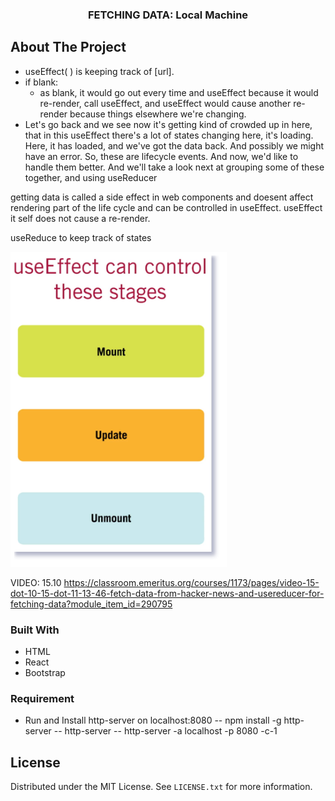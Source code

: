 <h3 align="center">FETCHING DATA: Local Machine</h3>

## About The Project

- useEffect( ) is keeping track of [url].
- if blank: 
   - as blank, it would go out every time and useEffect
   because it would re-render, call useEffect,
    and useEffect would cause another re-render
    because things elsewhere we're changing.
-  Let's go back and we
see now it's getting kind of crowded up in here, that in this useEffect there's a lot of states changing
here, it's loading. Here, it has loaded, and we've got the data back. And possibly we might have
an error. So, these are lifecycle events. And now, we'd like to handle them better. And we'll take
a look next at grouping some of these together, and using useReducer

getting data is called a side effect in web components and doesent affect rendering
part of the life cycle and can be controlled in useEffect. useEffect it self does not cause a re-render.

useReduce to keep track of states
  

![](assets/account.drawio.svg)



VIDEO: 15.10
https://classroom.emeritus.org/courses/1173/pages/video-15-dot-10-15-dot-11-13-46-fetch-data-from-hacker-news-and-usereducer-for-fetching-data?module_item_id=290795
### Built With

- HTML
- React
- Bootstrap

### Requirement

- Run and Install http-server on localhost:8080
--  npm install -g http-server 
-- http-server 
--  http-server -a localhost -p 8080 -c-1 

## License

Distributed under the MIT License. See `LICENSE.txt` for more information.

